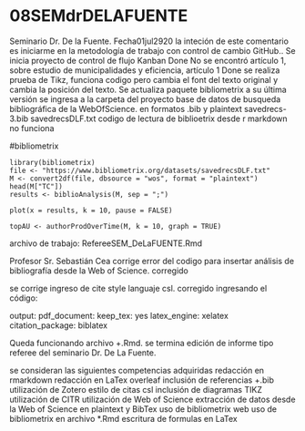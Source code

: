 # 08SEMdrDELAFUENTE
Seminario Dr. De la Fuente. Fecha01jul2920
la inteción de este comentario es iniciarme en la metodología de trabajo con control de cambio GitHub..
Se inicia proyecto de control de flujo Kanban Done
No se encontró artículo 1, sobre estudio de municipalidades y eficiencia, artículo 1 Done
se realiza prueba de Tikz, funciona codigo pero cambia el font del texto original y cambia la posición del texto.
Se actualiza paquete bibliometrix a su última versión
se ingresa a la carpeta del proyecto base de datos de busqueda bibliográfica de la WebOfScience. en formatos .bib y plaintext savedrecs-3.bib savedrecsDLF.txt
codigo de lectura de biblioetrix desde r markdown no funciona


#bibliometrix

```{r message=FALSE, warning=FALSE, include=FALSE}
library(bibliometrix)   
file <- "https://www.bibliometrix.org/datasets/savedrecsDLF.txt"
M <- convert2df(file, dbsource = "wos", format = "plaintext")
head(M["TC"])
results <- biblioAnalysis(M, sep = ";")
```

```{r message=FALSE, warning=FALSE}
plot(x = results, k = 10, pause = FALSE)
```

```{r}
topAU <- authorProdOverTime(M, k = 10, graph = TRUE)
```
archivo de trabajo: RefereeSEM_DeLaFUENTE.Rmd


Profesor Sr. Sebastián Cea corrige error del codigo para insertar análisis de bibliografía desde la Web of Science. corregido

se corrige ingreso de cite style languaje csl. corregido ingresando el código:

output: 
  pdf_document: 
    keep_tex: yes
    latex_engine: xelatex  
    citation_package: biblatex
    
Queda funcionando archivo +.Rmd. se termina edición de informe tipo referee del seminario Dr. De La Fuente.

se consideran las siguientes competencias adquiridas
redacción en rmarkdown
redacción en LaTex overleaf 
inclusión de referencias +.bib
utilización de Zotero
estilo de citas csl
inclusión de diagramas TIKZ
utilización de CITR
utilización de Web of Science
extracción de datos desde la Web of Science en plaintext y BibTex
uso de bibliometrix web
uso de bibliometrix en archivo *.Rmd
escritura de formulas en LaTex

